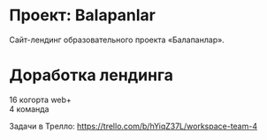 # Проект: Balapanlar

Сайт-лендинг образовательного проекта «Балапанлар».

# Доработка лендинга

16 когорта web+  
4 команда 

Задачи в Трелло: https://trello.com/b/hYiqZ37L/workspace-team-4
